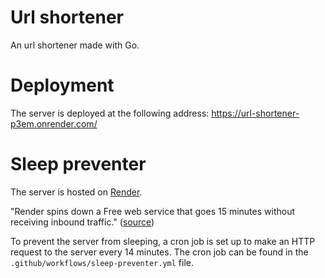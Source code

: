 # Url shortener

An url shortener made with Go.

# Deployment

The server is deployed at the following address: https://url-shortener-p3em.onrender.com/

# Sleep preventer

The server is hosted on [Render](https://render.com/).

"Render spins down a Free web service that goes 15 minutes without receiving inbound traffic." ([source](https://docs.render.com/free#free-web-services))

To prevent the server from sleeping, a cron job is set up to make an HTTP request to the server every 14 minutes.
The cron job can be found in the `.github/workflows/sleep-preventer.yml` file.
